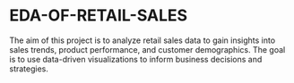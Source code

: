# EDA-OF-RETAIL-SALES
The aim of this project is to analyze retail sales data to gain insights into sales trends, product performance, and customer demographics. The goal is to use data-driven visualizations to inform business decisions and strategies.
